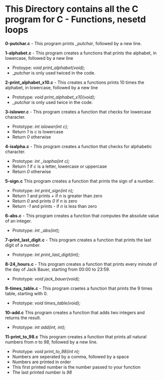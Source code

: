 # This Directory contains all the C program for C - Functions, nesetd loops

**0-putchar.c** - This program prints _\_putchar_, followed by a new line.<br>

**1-alphabet.c** - This program creates a functions that prints the alphabet, in lowercase, followed by a new line<br>

- Protoype: _void print_alphabet(void);_<br>
- \__putchar_ is only used twiced in the code.<br>

**2-print_alphabet_x10.c** - This creates a functions prints 10 times the alphabet, in lowercase, followed by a new line<br>

- Prototype: _void print_alphabet_x10(void);_<br>
- _\_putchar_ is only used twice in the code.<br>

**3-islower.c** - This program creates a function that checks for lowercase character.<br>

- Prototype: _int islower(int c);_ <br>
- Return _1_ is _c_ is lowercase<br>
- Return _0_ otherwise<br>

**4-isalpha.c** - This program creates a function that checks for alphabetic character.<br>

- Prototype: _int \_isapha(int c);_<br>
- Return _1_ if _c_ is a letter, lowercase or uppercase<br>
- Return _0_ otherwise<br>

**5-sign.c** This program creates a function that prints the sign of a number.<br>

- Prototype: _int print_sign(int n);_<br>
- Return _1_ and prints _+_ if _n_ is greater than zero<br>
- Return _0_ and prints _0_ if _n_ is zero<br>
- Return _-1_ and prints _-_ if _n_ is less than zero<br>

**6-abs.c** - This program creates a function that computes the absolute value of an integer.<br>

- Prototype: _int \_abs(int);_

**7-print_last_digit.c** - This program creates a function that prints the last digit of a number.<br>

- Prototype: _int print_last_digit(int);_

**8-24_hours.c** - This program creates a function that prints every minute of the day of Jack Bauer, starting from 00:00 to 23:59.<br>

- Prototype: _void jack_bauer(void);_

**9-times_table.c** - This program craetes a function that prints the 9 times table, starting with 0.<br>

- Prototype: _void times_table(void);_

**10-add.c** This program creates a function that adds two integers and returns the result.<br>

- Prototype: _int add(int, int);_

**11-print_to_98.c** This program creates a function that prints all natural numbers from _n_ to _98_, followed by a new line.<br>

- Prototype: _void print_to_98(int n);_<br>
- Numbers are seperated by a comma, followed by a space<br>
- Numbers are printed in order<br>
- This first printed number is the number passed to your function<br>
- The last printed number is _98_<br>
